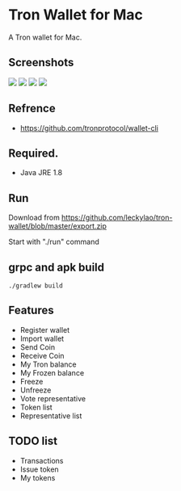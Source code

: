 # Tron Wallet for Mac

A Tron wallet for Mac.

## Screenshots
<img src="https://github.com/leckylao/tron-wallet/blob/master/images/screenshot-tab1.png"> 
<img src="https://github.com/leckylao/tron-wallet/blob/master/images/screenshot-tab2.png"> 
<img src="https://github.com/leckylao/tron-wallet/blob/master/images/screenshot-tab3.png"> 
<img src="https://github.com/leckylao/tron-wallet/blob/master/images/screenshot-tab4.png">

## Refrence
- https://github.com/tronprotocol/wallet-cli

## Required.
 - Java JRE 1.8
 
## Run
 
 Download from https://github.com/leckylao/tron-wallet/blob/master/export.zip

Start with "./run" command
 
## grpc and apk build
```
./gradlew build
```

## Features

- Register wallet
- Import wallet
- Send Coin
- Receive Coin
- My Tron balance
- My Frozen balance
- Freeze
- Unfreeze
- Vote representative
- Token list
- Representative list

## TODO list

- Transactions
- Issue token
- My tokens
